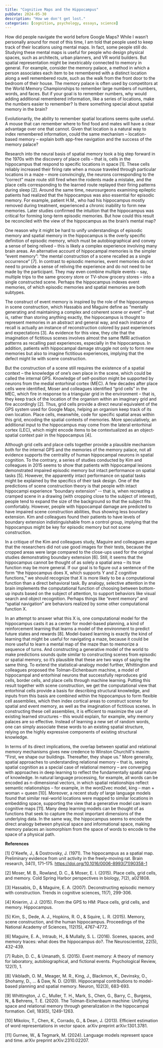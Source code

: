 ```yaml
---
title: "Cognitive Maps and the Hippocampus"
pubDate: 2024-05-30
description: "How we don't get lost."
categories: [cognition, psychology, essays, science]
---
```


How did people navigate the world before Google Maps? While I wasn’t personally around for most of this time, I am told that people used to keep track of their locations using mental maps. In fact, some people still do. Studying these mental maps is useful for people who design physical spaces, such as architects, urban planners, and VR world builders. But spatial representation might be inextricably connected to memory in general. For example, consider the memory palace, a method in which a person associates each item to be remembered with a distinct location along a well remembered route, such as the walk from the front door to the bedroom of their house. The memory palace is often used by competitors at the World Memory Championships to remember large numbers of numbers, words, and faces. But if your goal is to remember numbers, why would adding additional remembered information, like a series of locations, make the numbers easier to remember? Is there something special about spatial memory in the brain?  

Evolutionarily, the ability to remember spatial locations seems quite useful. A mouse that can remember where to find food and mates will have a clear advantage over one that cannot. Given that location is a natural way to index remembered information, could the same mechanism – location-based memory – explain both app-free navigation and the success of the memory palace?  

Research into the neural basis of spatial memory took a big step forward in the 1970s with the discovery of place cells – that is, cells in the hippocampus that respond to specific locations in space [1]. These cells reliably increased their firing rate when a mouse traveled through particular locations in a maze – more convincingly, the neurons corresponding to the “correct” maze route still fired when the rodents made a mistake, and the place cells corresponding to the learned route replayed their firing patterns during sleep [2]. Around the same time, neurosurgeons examining epileptic patients had realized that the hippocampus was also essential for episodic memory. For example, patient H.M., who had his hippocampus mostly removed during treatment, experienced a chronic inability to form new memories. Later studies confirmed the intuition that the hippocampus was critical for forming long-term episodic memories. But how could this result be reconciled with the view of the hippocampus as the brain’s mental map? 

One reason why it might be hard to unify understandings of episodic memory and spatial memory in the hippocampus is the overly specific definition of episodic memory, which must be autobiographical and convey a sense of being relived – this is likely a complex experience involving many brain areas. An alternative account of hippocampal memories is the simpler “event memory”: “the mental construction of a scene recalled as a single occurrence” [7]. In contrast to episodic memories, event memories do not need to provide a sense of reliving the experience and do not need to be made by the participant. They may even combine multiple events – say, multiple trips to the same grocery store or TV-show grocery stores – into a single constructed scene. Perhaps the hippocampus indexes event memories, of which episodic memories and spatial memories are both subtypes.  

The construct of event memory is inspired by the role of the hippocampus in scene construction, which Hassabis and Maguire define as “mentally generating and maintaining a complex and coherent scene or event” – that is, rather than storing anything exactly, the hippocampus is thought to represent memories in an abstract and general way, and each instance of recall is actually an instance of reconstruction colored by past experiences and expectations [3]. As evidence for this view, they cite that the imagination of fictitious scenes involves almost the same fMRI activation patterns as recalling past experiences, especially in the hippocampus. In addition, patients with hippocampal damage struggle not only to form new memories but also to imagine fictitious experiences, implying that the defect might lie with scene construction.  

But the construction of a scene still requires the existence of a spatial context – the knowledge of one’s own place in the scene, which could be called the internal GPS. Knowledge of self-position might be supported by neurons from the medial entorhinal cortex (MEC). A few decades after place cells were identified, Moser and colleagues identified “grid cells” in the MEC, which fire in response to a triangular grid in the environment – that is, they keep track of the location of the organism within an imaginary grid and fire accordingly [2]. Thus, grid cells provide a direct neural equivalent of the GPS system used for Google Maps, helping an organism keep track of its own location. Place cells, meanwhile, code for specific spatial areas within this grid, encoding the spatial contexts of memories. More speculatively, an additional input to the hippocampus may come from the lateral entorhinal cortex (LEC), which might encode items to be contextualized as an object-spatial context pair in the hippocampus [4].  

Although grid cells and place cells together provide a plausible mechanism both for the internal GPS and the memories of the memory palace, not all evidence supports the centrality of human hippocampal neurons in spatial cognition. To the contrary, a series of studies conducted by Kim and colleagues in 2015 seems to show that patients with hippocampal lesions demonstrated impaired episodic memory but intact performance on spatial tasks [5]. However, the apparently intact performance on spatial tasks might be explained by the specifics of their task design. One of the predictions of scene construction theory is that people with intact hippocampi experience “boundary extension” -- that is, when recreating a cramped scene in a drawing (with cropping close to the subject of interest), people tend to expand the size of the background so that the subject fits comfortably. However, people with hippocampal damage are predicted to have impaired scene construction abilities, thus showing less boundary extension. Kim and colleagues found their patients to have levels of boundary extension indistinguishable from a control group, implying that the hippocampus might be key for episodic memory but not scene construction.  

In a critique of the Kim and colleagues study, Maguire and colleagues argue that the researchers did not use good images for their tests, because the cropped areas were large compared to the close-ups used for the original studies demonstrating boundary extension [6]. Still, it seems that the hippocampus cannot be thought of as solely a spatial area – its true function may be more general. If our goal is to figure out a sentence of the form “the hippocampus does X, which supports Y and Z cognitive functions,” we should recognize that X is more likely to be a computational function than a direct behavioral task. By analogy, selective attention in the brain implements the computational function of choosing between bottom-up inputs based on the subject of attention, to support behaviors like visual search and object recognition. Perhaps things like “event memory” and “spatial navigation” are behaviors realized by some other computational function X.  

In an attempt to answer what this X is, one computational model for the hippocampus casts it as a center for model-based planning, a kind of reinforcement learning that learns a model of the environment to predict future states and rewards [8]. Model-based learning is exactly the kind of learning that might be useful for navigating a maze, because it could be more useful to learn a mental map of the maze than to memorize a sequence of turns. And constructing a generative model of the world to make predictions sounds quite similar to constructing scenes from episodic or spatial memory, so it’s plausible that these are two ways of saying the same thing. To extend the statistical-analogy model further, Whittington and colleagues proposed the Tolman-Eichenbaum machine, a model of hippocampal and entorhinal neurons that successfully reproduces grid cells, border cells, and place cells through machine learning. Putting this result together with scene construction, we get the computational view that entorhinal cells provide a basis for describing structural knowledge, and inputs from this basis are combined within the hippocampus to form flexible cell assemblies, which then index cortical areas to construct scenes for spatial and event memory, as well as the imagination of fictitious scenes. In constructing these cell assemblies, it is efficient to maximize the use of existing learned structures – this would explain, for example, why memory palaces are so effective. Instead of learning a new set of random words, one can simply associate these words to an existing spatial structure, relying on the highly expressive components of existing structural knowledge.  

In terms of its direct implications, the overlap between spatial and relational memory mechanisms gives new credence to Winston Churchill's maxim: “First, we shape our buildings. Thereafter, they shape us.” More generally, spatial approaches to understanding relational memory – that is, seeing spatial cognition as a special case of relational memory – are converging with approaches in deep learning to reflect the fundamentally spatial nature of knowledge. In natural language processing, for example, all words can be encoded as n-dimensional vectors, in which spatial relationships reflect semantic relationships – for example, in the word2vec model, king – man + woman = queen [10]. Moreover, a recent study of large language models found that similar real-world locations were mapped to similar locations in embedding space, supporting the view that a generative model can learn cognitive maps [11]. Many deep learning models can be thought of as functions that seek to capture the most important dimensions of the underlying data. In the same way, the hippocampus seems to encode the direct analogy between physical space and informational space, making memory palaces an isomorphism from the space of words to encode to the space of a physical path.  

 

 

 

**References**

[1] O'Keefe, J., & Dostrovsky, J. (1971). The hippocampus as a spatial map. Preliminary evidence from unit activity in the freely-moving rat. Brain research, 34(1), 171–175. https://doi.org/10.1016/0006-8993(71)90358-1 

[2] Moser, M. B., Rowland, D. C., & Moser, E. I. (2015). Place cells, grid cells, and memory. Cold Spring Harbor perspectives in biology, 7(2), a021808. 

[3] Hassabis, D., & Maguire, E. A. (2007). Deconstructing episodic memory with construction. Trends in cognitive sciences, 11(7), 299-306. 

[4] Knierim, J. J. (2015). From the GPS to HM: Place cells, grid cells, and memory. Hippocampus. 

[5] Kim, S., Dede, A. J., Hopkins, R. O., & Squire, L. R. (2015). Memory, scene construction, and the human hippocampus. Proceedings of the National Academy of Sciences, 112(15), 4767-4772. 

[6] Maguire, E. A., Intraub, H., & Mullally, S. L. (2016). Scenes, spaces, and memory traces: what does the hippocampus do?. The Neuroscientist, 22(5), 432-439. 

[7] Rubin, D. C., & Umanath, S. (2015). Event memory: A theory of memory for laboratory, autobiographical, and fictional events. Psychological Review, 122(1), 1. 

[8] Vikbladh, O. M., Meager, M. R., King, J., Blackmon, K., Devinsky, O., Shohamy, D., ... & Daw, N. D. (2019). Hippocampal contributions to model-based planning and spatial memory. Neuron, 102(3), 683-693. 

[9] Whittington, J. C., Muller, T. H., Mark, S., Chen, G., Barry, C., Burgess, N., & Behrens, T. E. (2020). The Tolman-Eichenbaum machine: Unifying space and relational memory through generalization in the hippocampal formation. Cell, 183(5), 1249-1263. 

[10] Mikolov, T., Chen, K., Corrado, G., & Dean, J. (2013). Efficient estimation of word representations in vector space. arXiv preprint arXiv:1301.3781. 

[11] Gurnee, W., & Tegmark, M. (2024). Language models represent space and time. arXiv preprint arXiv:2310.02207. 